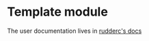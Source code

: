 # Template module

The user documentation lives in [rudderc's docs](https://github.com/Normation/rudder/blob/master/policies/rudderc/docs/src/modules/template.md)
